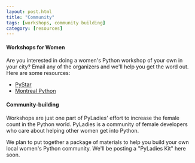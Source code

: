 ```yaml
---
layout: post.html
title: "Community"
tags: [workshops, community building]
category: [resources]
---
```


#### Workshops for Women
Are you interested in doing a women's Python workshop of your own in your city? Email any of the organizers and we'll help you get the word out. Here are some resources:

* [PyStar][pystar]
* [Montreal Python][montreal]

#### Community-building

Workshops are just one part of PyLadies' effort to increase the female count in the Python world. PyLadies is a community of female developers who care about helping other women get into Python.

We plan to put together a package of materials to help you build your own local women's Python community. We'll be posting a "PyLadies Kit" here soon.


[pystar]: http://pystar.org/
[montreal]: https://openhatch.org/wiki/Montreal_Python_Workshop
